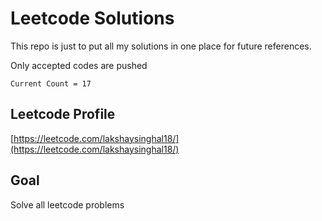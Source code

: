 # Leetcode Solutions
This repo is just to put all my solutions in one place for future references.

Only accepted codes are pushed

`Current Count = 17`

## Leetcode Profile
[https://leetcode.com/lakshaysinghal18/](https://leetcode.com/lakshaysinghal18/)

##  Goal
Solve all leetcode problems